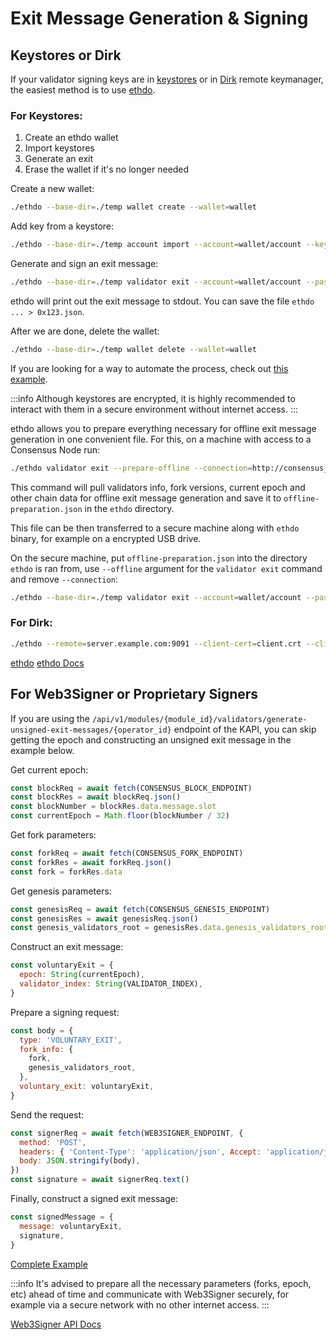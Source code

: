 # Exit Message Generation & Signing

## Keystores or Dirk

If your validator signing keys are in [keystores](https://eips.ethereum.org/EIPS/eip-2335) or in [Dirk](https://github.com/attestantio/dirk) remote keymanager, the easiest method is to use [ethdo](https://github.com/wealdtech/ethdo).

### For Keystores:

1. Create an ethdo wallet
2. Import keystores
3. Generate an exit
4. Erase the wallet if it's no longer needed

Create a new wallet:

```bash
./ethdo --base-dir=./temp wallet create --wallet=wallet
```

Add key from a keystore:

```bash
./ethdo --base-dir=./temp account import --account=wallet/account --keystore=./ethdo/keystore.json --keystore-passphrase=12345678 --passphrase=pass
```

Generate and sign an exit message:

```bash
./ethdo --base-dir=./temp validator exit --account=wallet/account --passphrase=pass --json --connection=http://consensus_node:5052
```

ethdo will print out the exit message to stdout. You can save the file `ethdo ... > 0x123.json`.

After we are done, delete the wallet:

```bash
./ethdo --base-dir=./temp wallet delete --wallet=wallet
```

If you are looking for a way to automate the process, check out [this example](https://gist.github.com/kolyasapphire/d2bafce3cdd04305bc109cbd49728ffe).

:::info
Although keystores are encrypted, it is highly recommended to interact with them in a secure environment without internet access.
:::

ethdo allows you to prepare everything necessary for offline exit message generation in one convenient file. For this, on a machine with access to a Consensus Node run:

```bash
./ethdo validator exit --prepare-offline --connection=http://consensus_node:5052 --timeout=300s
```

This command will pull validators info, fork versions, current epoch and other chain data for offline exit message generation and save it to `offline-preparation.json` in the `ethdo` directory.

This file can be then transferred to a secure machine along with `ethdo` binary, for example on a encrypted USB drive.

On the secure machine, put `offline-preparation.json` into the directory `ethdo` is ran from, use `--offline` argument for the `validator exit` command and remove `--connection`:

```bash
./ethdo --base-dir=./temp validator exit --account=wallet/account --passphrase=pass --json --offline
```

### For Dirk:

```bash
./ethdo --remote=server.example.com:9091 --client-cert=client.crt --client-key=client.key --server-ca-cert=dirk_authority.crt validator exit --account=Validators/1 --json --connection=http://127.0.0.1:5051
```

[ethdo](https://github.com/wealdtech/ethdo)
[ethdo Docs](https://github.com/wealdtech/ethdo/blob/master/docs/usage.md#exit)

## For Web3Signer or Proprietary Signers

If you are using the `/api/v1/modules/{module_id}/validators/generate-unsigned-exit-messages/{operator_id}` endpoint of the KAPI, you can skip getting the epoch and constructing an unsigned exit message in the example below.

Get current epoch:

```javascript
const blockReq = await fetch(CONSENSUS_BLOCK_ENDPOINT)
const blockRes = await blockReq.json()
const blockNumber = blockRes.data.message.slot
const currentEpoch = Math.floor(blockNumber / 32)
```

Get fork parameters:

```javascript
const forkReq = await fetch(CONSENSUS_FORK_ENDPOINT)
const forkRes = await forkReq.json()
const fork = forkRes.data
```

Get genesis parameters:

```javascript
const genesisReq = await fetch(CONSENSUS_GENESIS_ENDPOINT)
const genesisRes = await genesisReq.json()
const genesis_validators_root = genesisRes.data.genesis_validators_root
```

Construct an exit message:

```javascript
const voluntaryExit = {
  epoch: String(currentEpoch),
  validator_index: String(VALIDATOR_INDEX),
}
```

Prepare a signing request:

```javascript
const body = {
  type: 'VOLUNTARY_EXIT',
  fork_info: {
    fork,
    genesis_validators_root,
  },
  voluntary_exit: voluntaryExit,
}
```

Send the request:

```javascript
const signerReq = await fetch(WEB3SIGNER_ENDPOINT, {
  method: 'POST',
  headers: { 'Content-Type': 'application/json', Accept: 'application/json' },
  body: JSON.stringify(body),
})
const signature = await signerReq.text()
```

Finally, construct a signed exit message:

```javascript
const signedMessage = {
  message: voluntaryExit,
  signature,
}
```

[Complete Example](https://gist.github.com/kolyasapphire/53dbdab35f1a033b0d37ddf582dce414)

:::info
It's advised to prepare all the necessary parameters (forks, epoch, etc) ahead of time and communicate with Web3Signer securely, for example via a secure network with no other internet access.
:::

[Web3Signer API Docs](https://consensys.github.io/web3signer/web3signer-eth2.html#tag/Signing)
